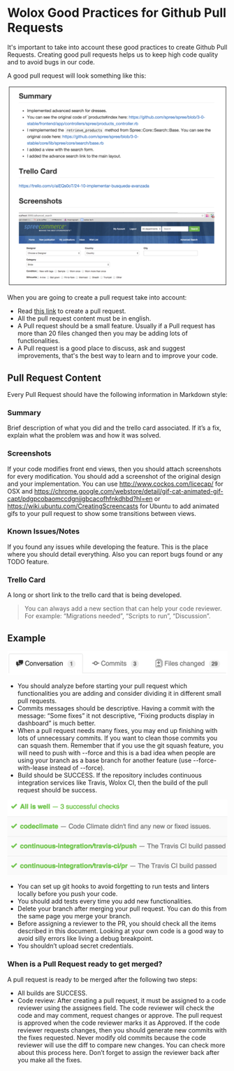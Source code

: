# Wolox Good Practices for Github Pull Requests

It's important to take into account these good practices to create Github Pull Requests. Creating good pull requests helps us to keep high code quality and to avoid bugs in our code.

A good pull request will look something like this:

![Wolox Good Pull Requests](./pull-requests-good-practices.png)

When you are going to create a pull request take into account:

- Read [this link](https://help.github.com/articles/using-pull-requests/) to create a pull request.
- All the pull request content must be in english.
- A Pull request should be a small feature. Usually if a Pull request has more than 20 files changed then you may be adding lots of functionalities.
- A Pull request is a good place to discuss, ask and suggest improvements, that's the best way to learn and to improve your code.

## Pull Request Content

Every Pull Request should have the following information in Markdown style:

### Summary

Brief description of what you did and the trello card associated. If it’s a fix, explain what the problem was and how it was solved.

### Screenshots

If your code modifies front end views, then you should attach screenshots for every modification. You should add a screenshot of the original design and your implementation. You can use http://www.cockos.com/licecap/ for OSX and https://chrome.google.com/webstore/detail/gif-cat-animated-gif-capt/pdgpcobaomccdgnjjgbcacofhfnkdhbd?hl=en or https://wiki.ubuntu.com/CreatingScreencasts for Ubuntu to add animated gifs to your pull request to show some transitions between views.

### Known Issues/Notes

If you found any issues while developing the feature. This is the place where you should detail everything. Also you can report bugs found or any TODO feature.

### Trello Card

A long or short link to the trello card that is being developed.

> You can always add a new section that can help your code reviewer. For example: “Migrations needed”, “Scripts to run”, “Discussion”.

## Example

![Pull Request Example Header](./example-1.png)

- You should analyze before starting your pull request which functionalities you are adding and consider dividing it in different small pull requests.
- Commits messages should be descriptive. Having a commit with the message: “Some fixes” it not descriptive, “Fixing products display in dashboard” is much better.
- When a pull request needs many fixes, you may end up finishing with lots of unnecessary commits. If you want to clean those commits you can squash them. Remember that if you use the git squash feature, you will need to push with --force and this is a bad idea when people are using your branch as a base branch for another feature (use --force-with-lease instead of --force).
- Build should be SUCCESS. If the repository includes continuous integration services like Travis, Wolox CI, then the build of the pull request should be success.

![Pull Request Example Build](./example-2.png)

- You can set up git hooks to avoid forgetting to run tests and linters locally before you push your code.
- You should add tests every time you add new functionalities.
- Delete your branch after merging your pull request. You can do this from the same page you merge your branch.
- Before assigning a reviewer to the PR, you should check all the items described in this document. Looking at your own code is a good way to avoid silly errors like living a debug breakpoint.
- You shouldn’t upload secret credentials.

### When is a Pull Request ready to get merged?

A pull request is ready to be merged after the following two steps:

- All builds are SUCCESS.
- Code review: After creating a pull request, it must be assigned to a code reviewer using the assignees field. The code reviewer will check the code and may comment, request changes or approve. The pull request is approved when the code reviewer marks it as Approved. If the code reviewer requests changes, then you should generate new commits with the fixes requested. Never modify old commits because the code reviewer will use the diff to compare new changes. You can check more about this process here. Don’t forget to assign the reviewer back after you make all the fixes.
